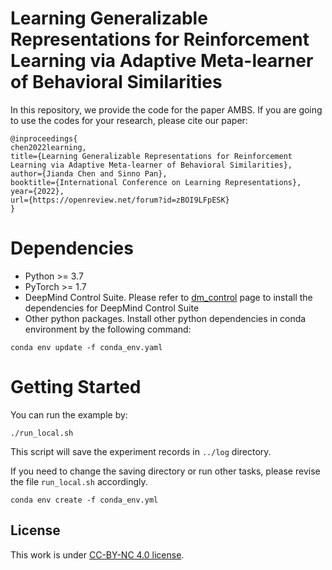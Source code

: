 # Learning Generalizable Representations for Reinforcement Learning via Adaptive Meta-learner of Behavioral Similarities
In this repository, we provide the code for the paper AMBS. If you are going to use the codes for your research, please cite our paper:
```
@inproceedings{
chen2022learning,
title={Learning Generalizable Representations for Reinforcement Learning via Adaptive Meta-learner of Behavioral Similarities},
author={Jianda Chen and Sinno Pan},
booktitle={International Conference on Learning Representations},
year={2022},
url={https://openreview.net/forum?id=zBOI9LFpESK}
}
```
# Dependencies
* Python >= 3.7
* PyTorch >= 1.7
* DeepMind Control Suite. Please refer to [dm_control](url:https://github.com/deepmind/dm_control) page to install the dependencies for DeepMind Control Suite
* Other python packages. Install other python dependencies in conda environment by the following command:
```
conda env update -f conda_env.yaml
``` 
# Getting Started
You can run the example by:
```
./run_local.sh
```
This script will save the experiment records in ```../log``` directory.

If you need to change the saving directory or run other tasks, please revise the file ```run_local.sh``` accordingly.

```
conda env create -f conda_env.yml
```
## License
This work is under [CC-BY-NC 4.0 license](https://creativecommons.org/licenses/by-nc/4.0/).
